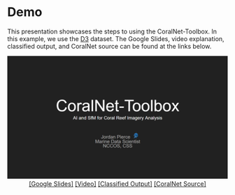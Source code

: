 # Demo

This presentation showcases the steps to using the CoralNet-Toolbox. In this example, we use the 
[D3](https://csms.haifa.ac.il/profiles/tTreibitz/datasets/sea_thru/index.html) dataset. The Google Slides,
video explanation, classified output, and CoralNet source can be found at the links below.

<p align="center">
    <img src="../Figures/CoralNet-Toolbox_Slides.PNG" alt="Slides">
  <br><a href="https://docs.google.com/presentation/d/1N5yLCyowN9BRUgcRDuCNSur66r1huvjNAO8qnnJoUTQ/edit?usp=sharing">[Google Slides]</a> 
      <a href="https://ncsu.zoom.us/rec/play/N6nmQflBo-awsowszeBWDNIcBHA5mkl6vOeGIT94nbVkGkcTN9M9IXsCzKxB0qOl459DFZVbgWSGEGu8.lRCBOBdXjFhuLz1_?canPlayFromShare=true&from=share_recording_detail&startTime=1695067176000&componentName=rec-play&originRequestUrl=https%3A%2F%2Fncsu.zoom.us%2Frec%2Fshare%2Fca8YOdXyDfMBDOto9eHqaoOcMzKRdg4LjqKtt2BPSxzzg96zEjGfKeY1dlIkdBCb.vStQgHc6ndVGDEHx%3FstartTime%3D1695067176000">[Video]</a>
      <a href="https://www.youtube.com/watch?v=fNpNh8zgCuM">[Classified Output]</a>
      <a href="https://coralnet.ucsd.edu/source/4356/">[CoralNet Source]</a>
</p>

